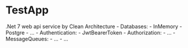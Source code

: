 # TestApp
<p>.Net 7 web api service by Clean Architecture
- Databases:
	- InMemory
	- Postgre
	- ...
- Authentication:
	- JwtBearerToken
- Authorization:
	- ...
- MessageQueues:
	- ...
	- ...</pre>